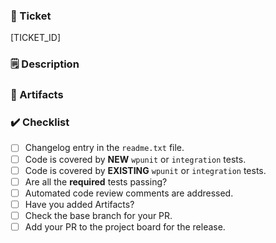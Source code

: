### 🎫 Ticket

[TICKET_ID]
<!-- Ticket ID, if there's any put it between brackets -->

### 🗒️ Description

<!--
Please describe what you have changed or added
What types of changes does your code introduce?
Bug fix (non-breaking change which fixes an issue)
New feature (non-breaking change which adds functionality)
Include any important information for reviewers
-->

### 🎥 Artifacts <!-- if applicable-->
<!-- 🎥 screencast(s) or 📷 screenshot(s) -->

### ✔️ Checklist
- [ ] Changelog entry in the `readme.txt` file.
- [ ] Code is covered by **NEW** `wpunit` or `integration` tests.
- [ ] Code is covered by **EXISTING** `wpunit` or `integration` tests.
- [ ] Are all the **required** tests passing?
- [ ] Automated code review comments are addressed.
- [ ] Have you added Artifacts?
- [ ] Check the base branch for your PR.
- [ ] Add your PR to the project board for the release.
